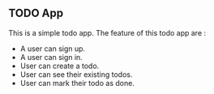 ## TODO App

This is a simple todo app. The feature of this todo app are :

- A user can sign up.
- A user can sign in.
- User can create a todo.
- User can see their existing todos.
- User can mark their todo as done.